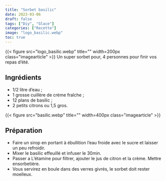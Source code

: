 ```yaml
---
title: "Sorbet basilic"
date: 2023-03-06
draft: false
tags: ["Diy", "Glace"]
categories: ["Recette"]
image: "logo_basilic.webp"
toc: true
---
```

{{< figure src="logo_basilic.webp" title="" width=200px class="imagearticle" >}}
Un super sorbet pour, 4 personnes pour finir vos repas d’été.

## Ingrédients 
- 1/2 litre d’eau ;
- 1 grosse cuillère de crème fraîche ;
- 12 plans de basilic ;
- 2 petits citrons ou 1,5 gros.

{{< figure src="basilic.webp" title="" width=400px class="imagearticle" >}}

## Préparation

- Faire un sirop en portant à ébullition  l’eau froide avec le sucre et laisser un peu refroidir.
- Mixer le basilic effeuillé et infuser le 30min.
- Passer a L’étamine pour filtrer, ajouter le jus de citron et la crème. Mettre ensorbetière.
- Vous servirez en boule dans des verres givrés, le sorbet doit rester moelleux.



